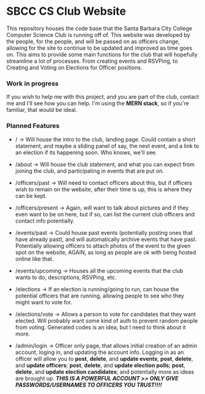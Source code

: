 # SBCC CS Club Website
This repository houses the code base that the Santa Barbara City College Computer Science Club is running off of.
This website was developed by the people, for the people, and will be passed on as officers change, allowing for the site to continue to be updated and improved as time goes on.
This aims to provide some main functions for the club that will hopefully streamline a lot of processes. From creating events and RSVPing, to Creating and Voting on Elections for Officer positions.


### Work in progress
If you wish to help me with this project, and you are part of the club, contact me and I'll see how you can help.
I'm using the **MERN stack**, so if you're familiar, that would be ideal.


### Planned Features
- / -> Will house the intro to the club, landing page. Could contain a short statement, and maybe a sliding panel of say, the next event, and a link to an election if its happening soon. Who knows, we'll see.

- /about -> Will house the club statement, and what you can expect from joining the club, and participating in events that are put on.

- /officers/past -> Will need to contact officers about this, but if officers wish to remain on the website, after their time is up, this is where they can be kept.
- /officers/present -> Again, will want to talk about pictures and if they even want to be on here, but if so, can list the current club officers and contact info potentially.

- /events/past -> Could house past events (potentially posting ones that have already past), and will automatically archive events that have past. Potentially allowing officers to attach photos of the event to the given spot on the website, AGAIN, as long as people are ok with being hosted online like that.
- /events/upcoming -> Houses all the upcoming events that the club wants to do, descriptions, RSVPing, etc.

- /elections -> If an election is running/going to run, can house the potential officers that are running, allowing people to see who they might want to vote for.
- /elections/vote -> Allows a person to vote for candidates that they want elected. Will probably want some kind of auth to prevent random people from voting. Generated codes is an idea, but I need to think about it more.


- /admin/login -> Officer only page, that allows initial creation of an admin account, loging in, and updating the account info. Logging in as an officer will allow you to **post**, **delete**, and **update events**; **post**, **delete**, and **update officers**; **post**, **delete**, and **update election polls**; **post**, **delete**, and **update election candidates**; and potentially more as ideas are brought up. ***THIS IS A POWERFUL ACCOUNT >> ONLY GIVE PASSWORDS/USERNAMES TO OFFICERS YOU TRUST!!!!***